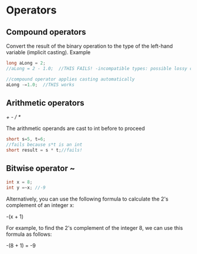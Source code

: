 # Operators
## Compound operators
Convert the result of the binary operation to the type of the left-hand variable (implicit casting).
Example
```java
long aLong = 2;
//aLong = 2 - 1.0;  //THIS FAILS! -incompatible types: possible lossy conversion from double to long

//compound operator applies casting automatically
aLong -=1.0;  //THIS works

```

## Arithmetic operators
_+ - / *_

The arithmetic operands are cast to int before to proceed
```java
short s=5, t=6;
//fails because s*t is an int
short result = s * t;//fails!

```

## Bitwise operator ~
```java
int x = 8;
int y =~x; //-9
```
Alternatively, you can use the following formula to calculate the 2's complement of an integer x:

-(x + 1)

For example, to find the 2's complement of the integer 8, we can use this formula as follows:

-(8 + 1) = -9

